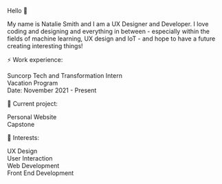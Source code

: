 Hello 👋

My name is Natalie Smith and I am a UX Designer and Developer. I love coding and designing and everything in between - especially within the fields of machine learning, UX design and IoT - and hope to have a future creating interesting things!

⚡ Work experience:

Suncorp Tech and Transformation Intern <br />
Vacation Program <br />
Date: November 2021 - Present <br />

🔭 Current project:

Personal Website <br />
Capstone <br />


🌱 Interests:

UX Design <br />
User Interaction <br />
Web Development <br />
Front End Development <br />
